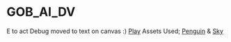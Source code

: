 # GOB_AI_DV
E to act 
Debug moved to text on canvas :)
[Play]()
 Assets Used; [Penguin](https://assetstore.unity.com/packages/2d/characters/2d-character-sprite-animation-penguin-236747) & [Sky](https://assetstore.unity.com/packages/2d/environments/pixel-skies-demo-background-pack-226622#reviews)
